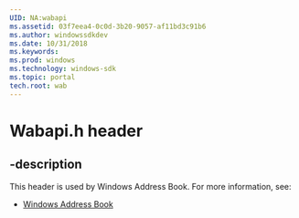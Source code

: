 ```yaml
---
UID: NA:wabapi
ms.assetid: 03f7eea4-0c0d-3b20-9057-af11bd3c91b6
ms.author: windowssdkdev
ms.date: 10/31/2018
ms.keywords: 
ms.prod: windows
ms.technology: windows-sdk
ms.topic: portal
tech.root: wab
---
```


# Wabapi.h header


## -description


This header is used by Windows Address Book. For more information, see:

- [Windows Address Book](../_wab)
